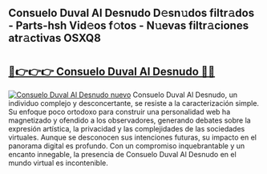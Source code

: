 ## Consuelo Duval Al Desnudo D𝚎sn𝚞dos filtr𝚊dos - Parts-hsh Vid𝚎os f𝚘tos - N𝚞evas filtr𝚊ciones atr𝚊ctivas OSXQ8

# <h2><a href="http://mb1dwmm.tromn.icu/?c=Consuelo+Duval+Al+Desnudo">🔗👉👉👉 Consuelo Duval Al Desnudo 🔗🔗</a></h2>

[![Consuelo Duval Al Desnudo nuevo](https://i.imgur.com/pEAQMta.gif)](http://mb1dwmm.tromn.icu/?c=Consuelo+Duval+Al+Desnudo)
Consuelo Duval Al Desnudo, un individuo complejo y desconcertante, se resiste a la caracterización simple. Su enfoque poco ortodoxo para construir una personalidad web ha magnetizado y ofendido a los observadores, generando debates sobre la expresión artística, la privacidad y las complejidades de las sociedades virtuales. Aunque se desconocen sus intenciones futuras, su impacto en el panorama digital es profundo. Con un compromiso inquebrantable y un encanto innegable, la presencia de Consuelo Duval Al Desnudo en el mundo virtual es incontenible.
